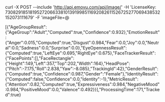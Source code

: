 curl -X POST --include 'http://api.emovu.com/api/image/' -H 'LicenseKey: 73082918518195272066338101391998511692082611526725277069438532152073111679' -F 'imageFile=@

[{"AgeGroupResult":{"AgeGroup":"Adult","Computed":true,"Confidence":0.932},"EmotionResult":{"Anger":0.015,"Computed":true,"Disgust":0.984,"Fear":0.0,"Joy":0.0,"Neutral":0.0,"Sadness":0.0,"Surprise":0.0},"EyeOpennessResult":{"Computed":true,"LeftEye":0.695,"RightEye":0.675},"FaceTrackerResult":{"FacePoints":[],"FaceRectangle":{"Height":149,"Left":357,"Top":202,"Width":164},"HeadPose":{"Pitch":-7.175,"Roll":2.838,"Yaw":-8.085},"TrackingId":42},"GenderResult":{"Computed":true,"Confidence":0.987,"Gender":"Female"},"IdentityResult":{"Computed":false,"Confidence":0.0,"Identity":-1},"MetricResult":{"Attention":0.82,"Computed":true,"Expressiveness":0.984,"NegativeMood":0.984,"PositiveMood":0.0,"Valence":0.492}}],"ProcessingTime":171,"Tracked":true}
